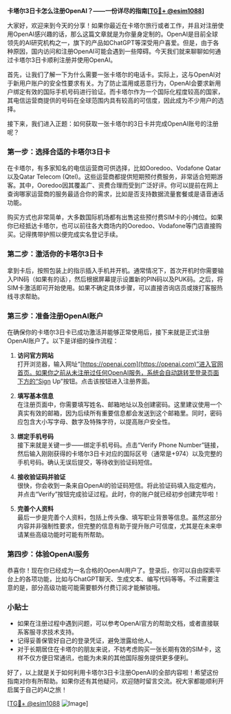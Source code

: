 **卡塔尔3日卡怎么注册OpenAI？——一份详尽的指南[[TG💪+ @esim1088](https://t.me/s/esim1088)]**

大家好，欢迎来到今天的分享！如果你最近在卡塔尔旅行或者工作，并且对注册使用OpenAI感兴趣的话，那么这篇文章就是为你量身定制的。OpenAI是目前全球领先的AI研究机构之一，旗下的产品如ChatGPT等深受用户喜爱。但是，由于各种原因，国内访问和注册OpenAI可能会遇到一些障碍。今天我们就来聊聊如何通过卡塔尔3日卡顺利注册并使用OpenAI。

首先，让我们了解一下为什么需要一张卡塔尔的电话卡。实际上，这与OpenAI对于新用户账户的安全性要求有关。为了防止滥用或恶意行为，OpenAI会要求新用户绑定有效的国际手机号码进行验证。而卡塔尔作为一个国际化程度较高的国家，其电信运营商提供的号码在全球范围内具有较高的可信度，因此成为不少用户的选择。

接下来，我们进入正题：如何获取一张卡塔尔的3日卡并完成OpenAI账号的注册呢？

### **第一步：选择合适的卡塔尔3日卡**
在卡塔尔，有多家知名的电信运营商可供选择，比如Ooredoo、Vodafone Qatar以及Qatar Telecom (Qtel)。这些运营商都提供短期预付费服务，非常适合短期游客。其中，Ooredoo因其覆盖广、资费合理而受到广泛好评。你可以提前在网上查询哪家运营商的服务最适合你的需求，比如是否支持数据流量套餐或是语音通话功能。

购买方式也非常简单，大多数国际机场都有出售这些预付费SIM卡的小摊位。如果你已经抵达卡塔尔，也可以前往各大商场内的Ooredoo、Vodafone等门店直接购买。记得携带护照以便完成实名登记手续。

### **第二步：激活你的卡塔尔3日卡**
拿到卡后，按照包装上的指示插入手机并开机。通常情况下，首次开机时你需要输入PIN码（如果有的话），然后根据屏幕提示设置新的PIN码以及PUK码。之后，将SIM卡激活即可开始使用。如果不确定具体步骤，可以直接咨询店员或拨打客服热线寻求帮助。

### **第三步：准备注册OpenAI账户**
在确保你的卡塔尔3日卡已成功激活并能够正常使用后，接下来就是正式注册OpenAI账户了。以下是详细的操作流程：

1. **访问官方网站**  
   打开浏览器，输入网址“[https://openai.com](https://openai.com)”进入官网首页。如果你之前从未注册过任何OpenAI服务，系统会自动跳转至登录页面下方的“Sign Up”按钮。点击该按钮进入注册界面。

2. **填写基本信息**  
   在注册页面中，你需要填写姓名、邮箱地址以及创建密码。这里建议使用一个真实有效的邮箱，因为后续所有重要信息都会发送到这个邮箱里。同时，密码应包含大小写字母、数字及特殊字符，以提高账户安全性。

3. **绑定手机号码**  
   接下来就是关键一步——绑定手机号码。点击“Verify Phone Number”链接，然后输入刚刚获得的卡塔尔3日卡对应的国际区号（通常是+974）以及完整的手机号码。确认无误后提交，等待收到验证码短信。

4. **接收验证码并验证**  
   很快，你会收到一条来自OpenAI的验证码短信。将此验证码填入指定框内，并点击“Verify”按钮完成验证过程。此时，你的账户就已经初步创建完毕啦！

5. **完善个人资料**  
   最后一步是完善个人资料，包括上传头像、填写职业背景等信息。虽然这部分内容并非强制性要求，但完整的信息有助于提升账户可信度，尤其是在未来申请某些高级功能时可能有所帮助。

### **第四步：体验OpenAI服务**
恭喜你！现在你已经成为一名合格的OpenAI用户了。登录后，你可以自由探索平台上的各项功能，比如与ChatGPT聊天、生成文本、编写代码等等。不过需要注意的是，部分高级功能可能需要额外付费订阅才能解锁哦。

### **小贴士**
- 如果在注册过程中遇到问题，可以参考OpenAI官方的帮助文档，或者直接联系客服寻求技术支持。
- 记得妥善保管好自己的登录凭证，避免泄露给他人。
- 对于长期居住在卡塔尔的朋友来说，不妨考虑购买一张长期有效的SIM卡，这样不仅方便日常通讯，也能为未来的其他国际服务提供更多便利。

好了，以上就是关于如何利用卡塔尔3日卡注册OpenAI的全部内容啦！希望这份指南对你有所帮助。如果你还有其他疑问，欢迎随时留言交流。祝大家都能顺利开启属于自己的AI之旅！

[[TG💪+ @esim1088](https://t.me/s/esim1088) ![Image](https://i.postimg.cc/4NQfJmqS/Snipaste-2025-05-13-00-14-12.png)]